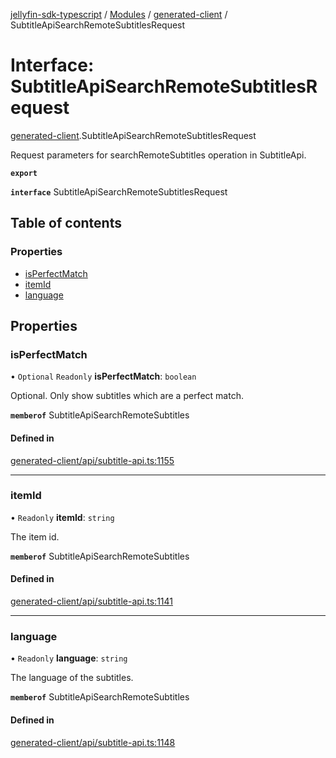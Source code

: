 [jellyfin-sdk-typescript](../README.md) / [Modules](../modules.md) / [generated-client](../modules/generated_client.md) / SubtitleApiSearchRemoteSubtitlesRequest

# Interface: SubtitleApiSearchRemoteSubtitlesRequest

[generated-client](../modules/generated_client.md).SubtitleApiSearchRemoteSubtitlesRequest

Request parameters for searchRemoteSubtitles operation in SubtitleApi.

**`export`**

**`interface`** SubtitleApiSearchRemoteSubtitlesRequest

## Table of contents

### Properties

- [isPerfectMatch](generated_client.SubtitleApiSearchRemoteSubtitlesRequest.md#isperfectmatch)
- [itemId](generated_client.SubtitleApiSearchRemoteSubtitlesRequest.md#itemid)
- [language](generated_client.SubtitleApiSearchRemoteSubtitlesRequest.md#language)

## Properties

### isPerfectMatch

• `Optional` `Readonly` **isPerfectMatch**: `boolean`

Optional. Only show subtitles which are a perfect match.

**`memberof`** SubtitleApiSearchRemoteSubtitles

#### Defined in

[generated-client/api/subtitle-api.ts:1155](https://github.com/thornbill/jellyfin-sdk-typescript/blob/7534c86/src/generated-client/api/subtitle-api.ts#L1155)

___

### itemId

• `Readonly` **itemId**: `string`

The item id.

**`memberof`** SubtitleApiSearchRemoteSubtitles

#### Defined in

[generated-client/api/subtitle-api.ts:1141](https://github.com/thornbill/jellyfin-sdk-typescript/blob/7534c86/src/generated-client/api/subtitle-api.ts#L1141)

___

### language

• `Readonly` **language**: `string`

The language of the subtitles.

**`memberof`** SubtitleApiSearchRemoteSubtitles

#### Defined in

[generated-client/api/subtitle-api.ts:1148](https://github.com/thornbill/jellyfin-sdk-typescript/blob/7534c86/src/generated-client/api/subtitle-api.ts#L1148)
